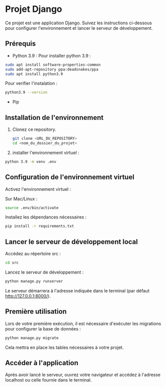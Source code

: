 # Projet Django

Ce projet est une application Django. Suivez les instructions ci-dessous pour configurer l'environnement et lancer le serveur de développement.

## Prérequis

- Python 3.9 : 
Pour installer python 3.9 : 
```bash
sudo apt install software-properties-common
sudo add-apt-repository ppa:deadsnakes/ppa
sudo apt install python3.9
```
Pour verifier l'instalation :
```bash
python3.9 --version
```
- Pip

## Installation de l'environnement

1. Clonez ce repository.
   
   ```bash
   git clone <URL_DU_REPOSITORY>
   cd <nom_du_dossier_du_projet>

2. installer l'environnement virtuel :
```bash
python 3.9 -m venv .env
```
## Configuration de l'environnement virtuel
Activez l'environnement virtuel :

Sur Mac/Linux :
```bash
source .env/bin/activate
```
Installez les dépendances nécessaires :
```bash
pip install -r requirements.txt
```

## Lancer le serveur de développement local
Accédez au répertoire src :

```bash
cd src
```
Lancez le serveur de développement :

```bash
python manage.py runserver
```
Le serveur démarrera à l'adresse indiquée dans le terminal (par défaut http://127.0.0.1:8000/).

## Première utilisation
Lors de votre première exécution, il est nécessaire d'exécuter les migrations pour configurer la base de données :

```bash
python manage.py migrate
```
Cela mettra en place les tables nécessaires à votre projet.

## Accéder à l'application
Après avoir lancé le serveur, ouvrez votre navigateur et accédez à l'adresse localhost ou celle fournie dans le terminal.
